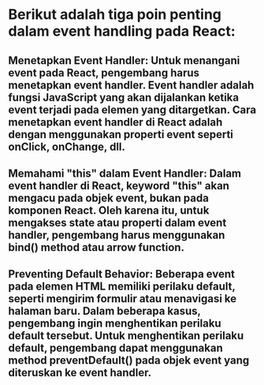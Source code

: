 # Berikut adalah tiga poin penting dalam event handling pada React:

## Menetapkan Event Handler: Untuk menangani event pada React, pengembang harus menetapkan event handler. Event handler adalah fungsi JavaScript yang akan dijalankan ketika event terjadi pada elemen yang ditargetkan. Cara menetapkan event handler di React adalah dengan menggunakan properti event seperti onClick, onChange, dll.

## Memahami "this" dalam Event Handler: Dalam event handler di React, keyword "this" akan mengacu pada objek event, bukan pada komponen React. Oleh karena itu, untuk mengakses state atau properti dalam event handler, pengembang harus menggunakan bind() method atau arrow function.

## Preventing Default Behavior: Beberapa event pada elemen HTML memiliki perilaku default, seperti mengirim formulir atau menavigasi ke halaman baru. Dalam beberapa kasus, pengembang ingin menghentikan perilaku default tersebut. Untuk menghentikan perilaku default, pengembang dapat menggunakan method preventDefault() pada objek event yang diteruskan ke event handler.